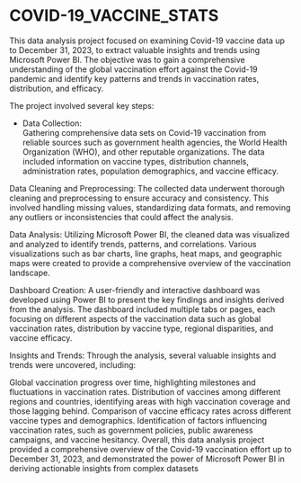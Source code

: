 # COVID-19_VACCINE_STATS

This data analysis project focused on examining Covid-19 vaccine data up to December 31, 2023, to extract valuable insights and trends using Microsoft Power BI. The objective was to gain a comprehensive understanding of the global vaccination effort against the Covid-19 pandemic and identify key patterns and trends in vaccination rates, distribution, and efficacy.

The project involved several key steps:

- Data Collection:  
Gathering comprehensive data sets on Covid-19 vaccination from reliable sources such as government health agencies, the World Health Organization (WHO), and other reputable organizations. The data included information on vaccine types, distribution channels, administration rates, population demographics, and vaccine efficacy.

Data Cleaning and Preprocessing: The collected data underwent thorough cleaning and preprocessing to ensure accuracy and consistency. This involved handling missing values, standardizing data formats, and removing any outliers or inconsistencies that could affect the analysis.

Data Analysis: Utilizing Microsoft Power BI, the cleaned data was visualized and analyzed to identify trends, patterns, and correlations. Various visualizations such as bar charts, line graphs, heat maps, and geographic maps were created to provide a comprehensive overview of the vaccination landscape.

Dashboard Creation: A user-friendly and interactive dashboard was developed using Power BI to present the key findings and insights derived from the analysis. The dashboard included multiple tabs or pages, each focusing on different aspects of the vaccination data such as global vaccination rates, distribution by vaccine type, regional disparities, and vaccine efficacy.

Insights and Trends: Through the analysis, several valuable insights and trends were uncovered, including:

Global vaccination progress over time, highlighting milestones and fluctuations in vaccination rates.
Distribution of vaccines among different regions and countries, identifying areas with high vaccination coverage and those lagging behind.
Comparison of vaccine efficacy rates across different vaccine types and demographics.
Identification of factors influencing vaccination rates, such as government policies, public awareness campaigns, and vaccine hesitancy.
Overall, this data analysis project provided a comprehensive overview of the Covid-19 vaccination effort up to December 31, 2023, and demonstrated the power of Microsoft Power BI in deriving actionable insights from complex datasets
